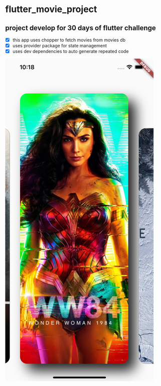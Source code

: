 # flutter_movie_project

## project develop for  30 days of flutter challenge

- [x] this app uses chopper to fetch movies from movies db
- [x] uses provider package for state management
- [x] uses dev dependencies to auto generate repeated code

<img src="./ss/ss.png">
